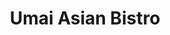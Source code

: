 ---
layout: place
title: "Umai Asian Bistro"
permalink: /new-york/kings-park/umai-asian-bistro.html
stateAbbr: NY
stateName: New York
cityName: Kings Park
seo:
  name: "Umai Asian Bistro"
  type: Restaurant
  links: https://www.umaiasianbistro.com/
description: "Umai Asian Bistro serves delicious sushi in Kings Park, New York. Try fresh Japanese dishes for a great dining experience. "
place_id: ChIJASU3RgE76IkR21r-pwyqUao
photos:
  - name: >-
      places/ChIJASU3RgE76IkR21r-pwyqUao/photos/AeeoHcIZA6Z-GmPbfwhk6WNSnFb-OQASwtw9RFgdc_fMq0Pb6JHNcJ8E5KSIv46iXwtTukNE-iz4pAf07JIVndxpuxv5NvdTB3rMGfDcAg0NTnZcGH3YwUApTL7gezmwhuYebRyvluatOgPMolIp5r_09B3KXUdcyJHzUIDLVfE_NlRTOINH9XsLc6UedwUQgSunkrmhp4q2Jl7dFQVNiww2u07FrCRkTelcJ-DuCHjjw7yY2TKLZlYqsC1r1i2vZZ4fW0310YqUDd5mgzcVXnyIkUPwG_oYZO-gyK4hWjFcCjA6ZgQzBTr8wcYMO44bF0Cox4x9qYnCCJZv14_Bam5G8mVyhbBMOWmpmYGDgQbG5G6Cejp2Y55jJZHtFGYUmBJUDleqxHFv-ZU75RIYToLzHc0bkUnWXu3L_yHABEXHeXCbhIGu
    widthPx: 3024
    heightPx: 4032
    authorAttributions:
      - displayName: Matt B
        uri: https://maps.google.com/maps/contrib/116320373022436407590
        photoUri: >-
          https://lh3.googleusercontent.com/a-/ALV-UjXanpXfCk9WeVTCquxNyE0iGxT4ONzY6fU9pvyeQIZH_trL8g=s100-p-k-no-mo
    flagContentUri: >-
      https://www.google.com/local/imagery/report/?cb_client=maps_api_places.places_api&image_key=!1e10!2sCIHM0ogKEICAgICrgOrSwAE&hl=en-US
    googleMapsUri: >-
      https://www.google.com/maps/place//data=!3m4!1e2!3m2!1sCIHM0ogKEICAgICrgOrSwAE!2e10!4m2!3m1!1s0x89e83b0146372501:0xaa51aa0ca7fe5adb
  - name: >-
      places/ChIJASU3RgE76IkR21r-pwyqUao/photos/AeeoHcKYBZRkVpHLyRpnea3_wQCtH2tEuq8R6NyUk1hxWNqnMPwOG_dQN6yNFWn-pAShy4cIZCPyoGDZjII2zyo2ySB0EIp-S9ib1AynieM3y4heBmkLNX4dAPkMWAs1-ryl8UJ0KFXy4ngGE8Z9IqKdQZCj6BdRAH_f76XJ5-VhIVaQ9oKqeUr50IuGE2P3t3scwZURfvJa2X44K7eQG2dsx560UG21HnuLBXPO5KhvXjPliOx3wVqhB8mwsHKxeEBG2TFotQC1o6gnDceM_s4P0cB6lM3uynCedDpqWkOP6JS13PONW_LiaHFTj5IkPdleRonFuoPIXDpwqDymLCoMPpvEymajaZA38_d8-TMO4UAB9IFB6MB6EJK40GN4mExpTXilChWM-SHdNAE4PzmCLhOuTqxL_oZCWRK42ByAKAI
    widthPx: 4800
    heightPx: 3600
    authorAttributions:
      - displayName: Bill Stewart
        uri: https://maps.google.com/maps/contrib/114327626684751187056
        photoUri: >-
          https://lh3.googleusercontent.com/a-/ALV-UjWA6lz9_8nA-4O-b53meLRSNproNfJv4fEF4yfseSxLCeiTkdPP=s100-p-k-no-mo
    flagContentUri: >-
      https://www.google.com/local/imagery/report/?cb_client=maps_api_places.places_api&image_key=!1e10!2sCIHM0ogKEICAgICByO60Vg&hl=en-US
    googleMapsUri: >-
      https://www.google.com/maps/place//data=!3m4!1e2!3m2!1sCIHM0ogKEICAgICByO60Vg!2e10!4m2!3m1!1s0x89e83b0146372501:0xaa51aa0ca7fe5adb
  - name: >-
      places/ChIJASU3RgE76IkR21r-pwyqUao/photos/AeeoHcJhFn1dJ8XTbBJi9JxBlr8WkwO0fCIMJDvdNqEtPRQ-_tl0mxullLMySC8eGvCxtGjgbLLSVp09Ft4JE-ROUwjpj3JgC4aRJVNbeucpWOmGwu5d3dp2QYCtzS0l2KLeKrHg_dXmVHKwLH7g-38fW9hUO-O288y3WcGWeNWc3oWhCGvxeVBK91WmWyVR0LYnUy-0LKBLzmULjt3dsw7EcmyPvxR3jW660MKBi1WOG6ZMT7Kzvo5lnldx6Hapqh8RgU8miBzzkHG7bTeZp6x-8qQ35p51j9-EQLREDD5Hd0g8eKU6PX0q-YTtvx9p-o0jSyDJDPfc-LdYl7Kh8IC9fSh7m7gFKSSHfBoMU5nQqjP_UOQO27i3ODb1q8E2cxzQDcnVgsKaEJkTJikxiQfFwMfb-V4U_7TNjOqlAGWuBCLlFQrJ
    widthPx: 3216
    heightPx: 2149
    authorAttributions:
      - displayName: Angela Leung/Chui
        uri: https://maps.google.com/maps/contrib/105201757125465041023
        photoUri: >-
          https://lh3.googleusercontent.com/a-/ALV-UjUu1ZjNJR9IRQ5WGAmZCnc9adTzDopnNH93XcoW2gz8CqFvHnqLQQ=s100-p-k-no-mo
    flagContentUri: >-
      https://www.google.com/local/imagery/report/?cb_client=maps_api_places.places_api&image_key=!1e10!2sCIHM0ogKEICAgICrmN6oqAE&hl=en-US
    googleMapsUri: >-
      https://www.google.com/maps/place//data=!3m4!1e2!3m2!1sCIHM0ogKEICAgICrmN6oqAE!2e10!4m2!3m1!1s0x89e83b0146372501:0xaa51aa0ca7fe5adb
  - name: >-
      places/ChIJASU3RgE76IkR21r-pwyqUao/photos/AeeoHcJTOKJxEdeorEYMlPt2taS0vKRbG-VIwwbdr7Jm2pLlwuLtJ8e6Cs3j5IySHMLp0Er2t5nDXrHYa0Qynq-1TxLKyAtiIi2HITJ-j0pKakeRHZUS6YxD9a9gs2Nc5hBaE-xgRTgLQgkdCF2IfxThRBPYhAMEbYmekibEHtSwEDyBiVeWj8NPsrhC24uzogud_r29q_IfgAnC0QHoU5Y5VKTEznpxjtaqE7DH5ivUfukHxXjT_fWgNUOPEGIVq76Jgvyx0oCDbjNxMLmLi6hlvVnfC5BgfvkO7i4rLNmEctwToAfNsLueq_2qkO9rAbvxBPAytg1lYaQevNCxCrh3Yz7YoYU8aoFpIkR4_Z95kyYKatTA6yF3V8zewzTgW1o-WzCUvbGsGRENMeHyZo_b_Qon9dGKd5t6tOTEwcKUqsI
    widthPx: 3024
    heightPx: 4032
    authorAttributions:
      - displayName: Samantha Fishman
        uri: https://maps.google.com/maps/contrib/101689983245471581342
        photoUri: >-
          https://lh3.googleusercontent.com/a/ACg8ocKpMTfNq7WkqmLGvtvKaKcIw3Z4XaduWPs_YV4JKAKZK75Njw=s100-p-k-no-mo
    flagContentUri: >-
      https://www.google.com/local/imagery/report/?cb_client=maps_api_places.places_api&image_key=!1e10!2sCIHM0ogKEICAgICBvIC6bw&hl=en-US
    googleMapsUri: >-
      https://www.google.com/maps/place//data=!3m4!1e2!3m2!1sCIHM0ogKEICAgICBvIC6bw!2e10!4m2!3m1!1s0x89e83b0146372501:0xaa51aa0ca7fe5adb
  - name: >-
      places/ChIJASU3RgE76IkR21r-pwyqUao/photos/AeeoHcIhUf44Eqd101Nzwkd7nt17uICryvKDNkE6x_pSLZcGnEMDkuP6Y2gBylWvH7W3Ik3fIstzK0Sh9ryK_Cw0oRGcuIwKae19yU3dTksTbB43YcdgrNn0YV1ZjF6QrMfLwqDP4vlDHxf1qdJhTfN2P6vbu2C4WkueEr1rbYdcA3gB2Y8CCgkTScO6s_KEpU8Em81lWll6Pwj8UP-Yq6pMIJ0wZIQwU6MWPrhwrK25vq106149TUZ_5OGS-vzK1ew_mAB4XTIOpBi7WBc_cl9BvU_IV3dCCoi8N9kiV0qdAFYJkxGbtxBr54OgKYHhXnAI4Y6gv2bmQ7ze02RnkqX7NU_AKzRVLZjkK5a3xz00ZJb5M10LwoGVoNDyQ1Ysk5Y89JZT15BBq3KKqgn7je0fUiBhrkzfM2zu8qEJ9XRRD-TJvA
    widthPx: 3000
    heightPx: 4000
    authorAttributions:
      - displayName: Carlo C
        uri: https://maps.google.com/maps/contrib/109685756268409803815
        photoUri: >-
          https://lh3.googleusercontent.com/a-/ALV-UjXlbIEtvSKlZVrTkKnyXsGEtA7ANupfcMqY9cEtlovhaqM8iw18lA=s100-p-k-no-mo
    flagContentUri: >-
      https://www.google.com/local/imagery/report/?cb_client=maps_api_places.places_api&image_key=!1e10!2sCIHM0ogKEICAgMDg5LnbVA&hl=en-US
    googleMapsUri: >-
      https://www.google.com/maps/place//data=!3m4!1e2!3m2!1sCIHM0ogKEICAgMDg5LnbVA!2e10!4m2!3m1!1s0x89e83b0146372501:0xaa51aa0ca7fe5adb
  - name: >-
      places/ChIJASU3RgE76IkR21r-pwyqUao/photos/AeeoHcIpdezOlq6HieM_G_2q1AzhXBRv9luHu6TSHGHILHJabp3FDmfLj81zbvw_AUipACR8ajIlPmBFZJi-yQ0Q1GS2MROT-wYxkNf4tTSu6Ie4y4ELP9aj5q-tyr0WGY9u4Wzd_MEKGucV0LhFxtlU0RGqH2FBGDbdrZX5u2jhk0Vv3mETFqhbMAOS1cYe2bvXqfhTG2GdN06l1JDx-w8YRhStltQ4WFiQZjE6ye-T_Ra6_tTFm6H1BFrBnhUYmEbHCyoyTy3apjD1RmtWIKEBXHeT_MiBC2URPS3ERk3uMFAEzEows27nvJIpWwVRnDi177YWLYcmf0BSU-nMatkJu1OK0EkewI7mAK24v-dE4goX_5GRqlcLhDFBtrRS22rRJH2fV7WFO9cpxtMfMOWEALAyXYphNKNpzUaccDt5Tyzj2-9i
    widthPx: 4000
    heightPx: 3000
    authorAttributions:
      - displayName: Carlo C
        uri: https://maps.google.com/maps/contrib/109685756268409803815
        photoUri: >-
          https://lh3.googleusercontent.com/a-/ALV-UjXlbIEtvSKlZVrTkKnyXsGEtA7ANupfcMqY9cEtlovhaqM8iw18lA=s100-p-k-no-mo
    flagContentUri: >-
      https://www.google.com/local/imagery/report/?cb_client=maps_api_places.places_api&image_key=!1e10!2sCIHM0ogKEICAgMDg5Lnb1AE&hl=en-US
    googleMapsUri: >-
      https://www.google.com/maps/place//data=!3m4!1e2!3m2!1sCIHM0ogKEICAgMDg5Lnb1AE!2e10!4m2!3m1!1s0x89e83b0146372501:0xaa51aa0ca7fe5adb
  - name: >-
      places/ChIJASU3RgE76IkR21r-pwyqUao/photos/AeeoHcL8mjlfjSRAccvuPyQyIB6tNRWg0SLObMRpmICkrBNpkPkxvE1FEYqVi99fcN5RLEitOYUTXF4fbtP7aFQrq4nYFP-UIuQlyLOSMzEz6IgkaM-dJSnjeRXAH3YxtdaTftQCmYUQtbi54VJFeK7pyNugMfUdMGgMxA8-aSYfIbgtx2HoDwXxOS9zqX9ysF5vx8atdICEvIDHdx6fpOD3UBTk87X8mn5dOaWYrUPaSNTwbT0lePrW-_APBWZLTl6oC2C-hrP3gKAXf8olHqQZ3XNoyo6panDx82Lx1jX6pvzCLig7Vd9jv7S7oodX0qsYFFy18m0SaRXJRe6FT7VzF5sqGChHktcz6q16NTPrRysNyQRMKgfaVC1S2zx0kC6f4mY3R2gg41d4uhktWmqof4SGBI4uop6lyTU2JITxuww
    widthPx: 4032
    heightPx: 3024
    authorAttributions:
      - displayName: Fiona D
        uri: https://maps.google.com/maps/contrib/106100018628500546427
        photoUri: >-
          https://lh3.googleusercontent.com/a-/ALV-UjUdMTIowQOAy9Zd4Z4qD8qCTWPWo0r15TZDgzl2c-5ganqGrcM=s100-p-k-no-mo
    flagContentUri: >-
      https://www.google.com/local/imagery/report/?cb_client=maps_api_places.places_api&image_key=!1e10!2sCIHM0ogKEICAgICBnbz9KQ&hl=en-US
    googleMapsUri: >-
      https://www.google.com/maps/place//data=!3m4!1e2!3m2!1sCIHM0ogKEICAgICBnbz9KQ!2e10!4m2!3m1!1s0x89e83b0146372501:0xaa51aa0ca7fe5adb
  - name: >-
      places/ChIJASU3RgE76IkR21r-pwyqUao/photos/AeeoHcKLPJeni6FoldWKfmLh1DFihxnBRrFeLvzmSokWcQzEPjANGvQEuL9Xv9QROKBsoteGwUNQ8ioKtPNcRbLpch9JxhGHR2arOYyo37BcQwU67qFEsjcSfnzyo5o7PSbEAOjr_7apd1VrdjtNSVRvuL9ZI_3YO3sFWgZt6R0keBUzpTdSb45qDK-J-KNO9yjQu7ZRcGEXWwkok6x0h9-dsZBt3ZB6hynZIbqu0YU5eYa7w6nKGzjLaMMJ8no9D0GVuQ1ugt3VnwpWgN7DeEEjT7YvMn0mX1iBfptcQp6YaPNtheD1TTBPaDHBbQgMoLYPLWZk8kVb1AgNFN9kEbDeLiIPhjV_4RX_27ZRtm7q74aTwOi_v_QCI7Gsb5z-VxPJ5RjfDysbgmE0n9xxZZ33ZvKvsi_NQEZd1ekfAeAQmWr0aEU4
    widthPx: 3024
    heightPx: 4032
    authorAttributions:
      - displayName: Samantha Fishman
        uri: https://maps.google.com/maps/contrib/101689983245471581342
        photoUri: >-
          https://lh3.googleusercontent.com/a/ACg8ocKpMTfNq7WkqmLGvtvKaKcIw3Z4XaduWPs_YV4JKAKZK75Njw=s100-p-k-no-mo
    flagContentUri: >-
      https://www.google.com/local/imagery/report/?cb_client=maps_api_places.places_api&image_key=!1e10!2sCIHM0ogKEICAgICBvIC6rwE&hl=en-US
    googleMapsUri: >-
      https://www.google.com/maps/place//data=!3m4!1e2!3m2!1sCIHM0ogKEICAgICBvIC6rwE!2e10!4m2!3m1!1s0x89e83b0146372501:0xaa51aa0ca7fe5adb
  - name: >-
      places/ChIJASU3RgE76IkR21r-pwyqUao/photos/AeeoHcLC3SGSikGm9RrPyYw-c8T0iyH38qXqQXvjzwvDMEGxWlF-NRqjlBaed0e45S6gkGGTm-uqlXCiTecMoSG4ZCHXN-MOPQkZ8i2jaX_9QjL3eoSkVi9IYrw4ouQtV8_fr-vcLNv_hvZTuxZOpmorY6jXG1eKXaltZ9yoCyqqg6tDSjaaBZZj3OvVwMk4gsz7CVTO-B-yFnzKYdP3_BKNK5zKvuOuLni2ji7t9POWVUMw22-V-abntZ5JtkmykGqn9WtuI2vwDScV93QNCt6syUXjG_Mchz_Re9zIL6nLLlrxcQkn9Rl5P7RG1hQc1PRl7e_PoQJlrZnl4qGCr0tGBP4VLaQMhNbs7pSXjWaYmy4Erci9bhyElPdK-7VMp16Tqo8AJkXfC7Wdkf9bIWOXvYK74pg3ufxsUuQ7s19P9UFRmkXb
    widthPx: 4032
    heightPx: 3024
    authorAttributions:
      - displayName: Samantha Fishman
        uri: https://maps.google.com/maps/contrib/116810280885275933461
        photoUri: >-
          https://lh3.googleusercontent.com/a/ACg8ocKuQAVcMBUGqddbziWeedgY92h_qc4-SvrGHT2BFwPA6Jgi1r0=s100-p-k-no-mo
    flagContentUri: >-
      https://www.google.com/local/imagery/report/?cb_client=maps_api_places.places_api&image_key=!1e10!2sCIHM0ogKEICAgICBzq_KkgE&hl=en-US
    googleMapsUri: >-
      https://www.google.com/maps/place//data=!3m4!1e2!3m2!1sCIHM0ogKEICAgICBzq_KkgE!2e10!4m2!3m1!1s0x89e83b0146372501:0xaa51aa0ca7fe5adb
  - name: >-
      places/ChIJASU3RgE76IkR21r-pwyqUao/photos/AeeoHcI_NNtSe16Sr0wSCsOMoFFG8JTE9RKVrwzFZyKWF77RCtS-5KtDSo0uHaeG5q-P8vbsQsZr0KiLogR2OXz3tQeKoWYXEvJY-cCzSpNeLhR3_n8FANA1mQIe-i98lgfzQwdwcJa8kygW_s8qmOz8_VFdUWQWhqnXjTryrhxNFycAILelDXgW5Lyffv3wi7Ztav45USSs-OW8odwlwXu7nT2vKbdTQ6vJC6g6UX_BPr0tOkUx0v-erhdNusA-m9gqTxAPX07kCjxh8arOUegLuHxADIo3URoUmMOiuL8Gi9G34jRDCt1jGBE2VPUXIgoO3aoICp1nUVyCTVdQLsoOxIZHW8JR8So88jm73LJW6v-qgP9ZSXgnqr_wh5yqc3jezOIH5Y6rSfI8sPhqF47m7LQTAdjJ5NV96MrZERwk4aYJalw
    widthPx: 3024
    heightPx: 4032
    authorAttributions:
      - displayName: Samantha Fishman
        uri: https://maps.google.com/maps/contrib/101689983245471581342
        photoUri: >-
          https://lh3.googleusercontent.com/a/ACg8ocKpMTfNq7WkqmLGvtvKaKcIw3Z4XaduWPs_YV4JKAKZK75Njw=s100-p-k-no-mo
    flagContentUri: >-
      https://www.google.com/local/imagery/report/?cb_client=maps_api_places.places_api&image_key=!1e10!2sCIHM0ogKEICAgICBvIC67wE&hl=en-US
    googleMapsUri: >-
      https://www.google.com/maps/place//data=!3m4!1e2!3m2!1sCIHM0ogKEICAgICBvIC67wE!2e10!4m2!3m1!1s0x89e83b0146372501:0xaa51aa0ca7fe5adb
address: 4 Main St, Kings Park, NY 11754, USA
street: 4 Main St
city: Kings Park
state: NY
zip: '11754'
country: USA
neighborhood: null
latitude: '40.884211'
longitude: '-73.254052'
accessibility_options:
  wheelchairAccessibleParking: true
  wheelchairAccessibleEntrance: true
  wheelchairAccessibleRestroom: true
  wheelchairAccessibleSeating: true
business_status: OPERATIONAL
name: Umai Asian Bistro
google_maps_links:
  directionsUri: >-
    https://www.google.com/maps/dir//''/data=!4m7!4m6!1m1!4e2!1m2!1m1!1s0x89e83b0146372501:0xaa51aa0ca7fe5adb!3e0
  placeUri: https://maps.google.com/?cid=12272777430896106203
  writeAReviewUri: >-
    https://www.google.com/maps/place//data=!4m3!3m2!1s0x89e83b0146372501:0xaa51aa0ca7fe5adb!12e1
  reviewsUri: >-
    https://www.google.com/maps/place//data=!4m4!3m3!1s0x89e83b0146372501:0xaa51aa0ca7fe5adb!9m1!1b1
  photosUri: >-
    https://www.google.com/maps/place//data=!4m3!3m2!1s0x89e83b0146372501:0xaa51aa0ca7fe5adb!10e5
primary_type: Restaurant
opening_hours:
  regular:
    - 'Monday: 11:30 AM – 9:30 PM'
    - 'Tuesday: 11:30 AM – 9:30 PM'
    - 'Wednesday: 11:30 AM – 9:30 PM'
    - 'Thursday: 11:30 AM – 9:30 PM'
    - 'Friday: 11:30 AM – 10:00 PM'
    - 'Saturday: 11:30 AM – 10:00 PM'
    - 'Sunday: 12:30 – 9:30 PM'
  current:
    - 'Monday: 11:30 AM – 9:30 PM'
    - 'Tuesday: 11:30 AM – 9:30 PM'
    - 'Wednesday: 11:30 AM – 9:30 PM'
    - 'Thursday: 11:30 AM – 9:30 PM'
    - 'Friday: 11:30 AM – 10:00 PM'
    - 'Saturday: 11:30 AM – 10:00 PM'
    - 'Sunday: 12:30 – 9:30 PM'
secondary_opening_hours:
  regular:
    weekdayDescriptions: null
    type: null
  current:
    weekdayDescriptions: null
    type: null
phone: (631) 544-4666
price_level: PRICE_LEVEL_MODERATE
price_range: $30 &ndash; $50
rating: '4.4'
rating_count: 0
website: https://www.umaiasianbistro.com/
reviews: null
parking_options: null
payment_options: null
allow_dogs: null
curbside_pickup: false
delivery: false
dine_in: false
good_for_children: null
good_for_groups: null
good_for_sports: null
live_music: null
menu_for_children: null
outdoor_seating: null
reservable: false
restroom: null
serves_beer: false
serves_breakfast: false
serves_brunch: false
serves_cocktails: null
serves_coffee: null
serves_dinner: false
serves_dessert: null
serves_lunch: false
serves_vegetarian_food: false
serves_wine: false
takeout: null
update_category: essentials
summary: null

---